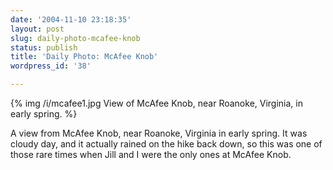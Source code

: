 ```yaml
---
date: '2004-11-10 23:18:35'
layout: post
slug: daily-photo-mcafee-knob
status: publish
title: 'Daily Photo: McAfee Knob'
wordpress_id: '38'

---
```


{% img /i/mcafee1.jpg View of McAfee Knob, near Roanoke, Virginia, in early spring. %}


A view from McAfee Knob, near Roanoke, Virginia in early spring. It was cloudy day, and it actually rained on the hike back down, so this was one of those rare times when Jill and I were the only ones at McAfee Knob.
